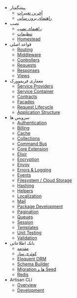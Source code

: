 - پیشگفتار
    - [آخرین تغییرات](/docs/{{version}}/releases)
    - [راهنمای بروزرسانی](/docs/{{version}}/upgrade) 
- نصب
    - [راهنمای نصب](/docs/{{version}}/installation)
    - [تنظیمات](/docs/{{version}}/configuration)
    - [Homestead](/docs/{{version}}/homestead)
- قواعد اصلی
    - [Routing](/docs/{{version}}/routing)
    - [Middleware](/docs/{{version}}/middleware)
    - [Controllers](/docs/{{version}}/controllers)
    - [Requests](/docs/{{version}}/requests)
    - [Responses](/docs/{{version}}/responses)
    - [Views](/docs/{{version}}/views)
- معماری فریموورک
    - [Service Providers](/docs/{{version}}/providers)
    - [Service Container](/docs/{{version}}/container)
    - [Contracts](/docs/{{version}}/contracts)
    - [Facades](/docs/{{version}}/facades)
    - [Request Lifecycle](/docs/{{version}}/lifecycle)
    - [Application Structure](/docs/{{version}}/structure)
- سرویس ها
    - [Authentication](/docs/{{version}}/authentication)
    - [Billing](/docs/{{version}}/billing)
    - [Cache](/docs/{{version}}/cache)
    - [Collections](/docs/{{version}}/collections)
    - [Command Bus](/docs/{{version}}/bus)
    - [Core Extension](/docs/{{version}}/extending)
    - [Elixir](/docs/{{version}}/elixir)
    - [Encryption](/docs/{{version}}/encryption)
    - [Envoy](/docs/{{version}}/envoy)
    - [Errors & Logging](/docs/{{version}}/errors)
    - [Events](/docs/{{version}}/events)
    - [Filesystem / Cloud Storage](/docs/{{version}}/filesystem)
    - [Hashing](/docs/{{version}}/hashing)
    - [Helpers](/docs/{{version}}/helpers)
    - [Localization](/docs/{{version}}/localization)
    - [Mail](/docs/{{version}}/mail)
    - [Package Development](/docs/{{version}}/packages)
    - [Pagination](/docs/{{version}}/pagination)
    - [Queues](/docs/{{version}}/queues)
    - [Session](/docs/{{version}}/session)
    - [Templates](/docs/{{version}}/templates)
    - [Unit Testing](/docs/{{version}}/testing)
    - [Validation](/docs/{{version}}/validation)
- بانک اطلاعاتی
    - [مقدمه](/docs/{{version}}/database)
    - [کوئری ساز](/docs/{{version}}/queries)
    - [Eloquent ORM](/docs/{{version}}/eloquent)
    - [Schema Builder](/docs/{{version}}/schema)
    - [Migration ها و Seed](/docs/{{version}}/migrations)
    - [Redis](/docs/{{version}}/redis)
- Artisan CLI
    - [Overview](/docs/{{version}}/artisan)
    - [Development](/docs/{{version}}/commands)

